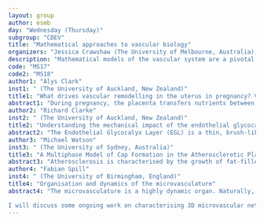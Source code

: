 ```yaml
---
layout: group
author: esmb
day: "Wednesday (Thursday)"
subgroup: "CDEV"
title: "Mathematical approaches to vascular biology"
organizers: "Jessica Crawshaw (The University of Melbourne, Australia), James Osborne (The University of Melbourne, Australia), Lowell Edgar (The University of Edinburgh, Scotland)"
description: "Mathematical models of the vascular system are a pivotal component of mathematical biology woven between many important areas of the field, including developmental biology, oncology, drug development, tissue engineering, regenerative medicine, and more. The approach one takes to model the vascular system will vary depending on the biological question at hand and the translational application of the model. This mini-symposium aims to bring together mathematicians modelling the vascular system from different areas of biology, using different modelling strategies and with different perspectives to share their important research in a lively and diverse forum. In doing so, we are encouraging the integration and dissemination of new modelling techniques, knowledge and data between the different facets of mathematical vascular biology, which ultimately promotes the translation of vascular mathematical biology to clinically applicable outcomes."
code: "MS17"
code2: "MS18"
author1: "Alys Clark"
inst1: " (The University of Auckland, New Zealand)"
title1: "What drives vascular remodelling in the uterus in pregnancy? Vascular adaptions to elevated blood flow."
abstract1: "During pregnancy, the placenta transfers nutrients between the mother and the developing fetus. To do this it must establish a supply of nutrients from the mother’s circulation in the uterus, and so it adapts the maternal blood vessels of the uterus to carry increasing volumes of blood to its surface. If this process does not occur as it should, it can lead to pregnancy complications such as fetal growth restriction. Uterine vascular adaption occurs due to changes in mechanical forces acting on the blood vessel walls (with  increases in blood flow), changes in the structure of the vascular walls (termed outward remodelling) and changes in the hormonal environment of the uterus. This occurs in a multi-scale manner, with adaption at each level in the circulatory network potentially impacting up and downstream function. Here we present data-driven mathematical models of uterine vascular adaption that aim to tease apart the impact of individual contributors to function in a healthy pregnancy. We show that small radial arteries that are potential rate limiters for the volume of blood that can be delivered through the uterus in pregnancy, adapt to be more compliant in rodent pregnancies, and that arteries from rodent pregnancies are more robust to increases in flow without vasoconstriction than outside of pregnancy. Finally, we demonstrate how quantitative descriptions of vascular anatomy and numerical simulations can help to translate data from rodent models to human pregnancies at the organ scale."
author2: "Richard Clarke"
inst2: " (The University of Auckland, New Zealand)"
title2: "Understanding the mechanical impact of the endothelial glycocalyx’s microstructure"
abstract2: "The Endothelial Glycocalyx Layer (EGL) is a thin, brush-like layer that coats the inside of blood vessels. It is believed to serve as a protective barrier against excessive ﬂuid shear, as well as perform a number of other biological functions, such as mechanotransduction. The fragile nature of the EGL, however, makes it very difficult to examine experimentally, and so theoretical models can provide interesting and useful insights. In the past the EGL has been modelled as an isotropic, homogeneous porous layer. However, there is an increasing volume of evidence to suggest that the EGL has a microstructural organisation that brings in to question this assumption. In this talk I will explain some of our recent work using Homogenisation Theory to explore the connections between the EGL’s microstructure, and its bulk macroscopic properties."
author3: "Michael Watson"
inst3: " (The University of Sydney, Australia)"
title3: "A Multiphase Model of Cap Formation in the Atherosclerotic Plaque"
abstract3: "Atherosclerosis is characterised by the growth of fat-filled plaques in the artery wall. In advanced disease, vascular smooth muscle cells (SMCs) enter the plaque and deposit a cap of fibrous tissue over the fatty plaque core. The fibrous cap isolates the thrombogenic plaque material from the bloodstream and prevents the formation of blood clots that cause heart attacks or strokes. Despite the protective role of the cap, the mechanisms that regulate cap formation and maintenance remain poorly understood. In this talk, I will discuss recent work on modelling the dynamics of cap formation. We use multiphase PDEs with non-standard boundary conditions to simulate plaque SMC migration and tissue remodelling in response to endothelium-derived growth factors. The model results reproduce several observations from experiments in atherosclerosis-prone mice and provide novel insight into the relationship between fibrous cap stability and cap region SMC numbers."
author4: "Fabian Spill"
inst4: " (The University of Birmingham, England)"
title4: "Organisation and dynamics of the microvasculature"
abstract4: "The microvasculature is a highly dynamic organ. Naturally, during its formation, blood vessel cells move, divide and form networks. Interestingly, the cells maintain dynamic features after the formation of stable networks, where they move around, exert forces on neighbouring cells and extracellular matrix, and form gaps in between the cells. These gaps are critical for the passage of fluid or transmigrating cells. The latter is a critical feature for the immune system, where immune cells need to cross the vasculature into surrounding tissues to reach sites of infection. It is also a deadly process, where cancer cells cross the vasculature during metastasis.

I will discuss some ongoing work on characterising 3D microvascular networks through image analysis and extracting relevant features such as transport capabilities. The analysis shows how network formation depends on conditions such as extracellular matrix. Next, I will discuss a model of blood vessel cell dynamics that can predict how gaps in between the cells form, in dependence on forces and adhesion properties. Experiments validated the model predictions and indicate that these gaps can be exploited by metastasising cancer cells that cross the vasculature to invade surrounding tissues."
---
```

